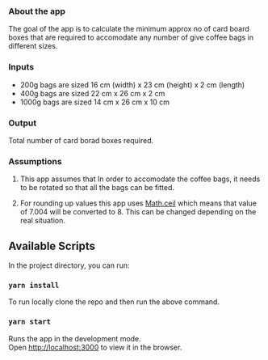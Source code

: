 ### About the app

The goal of the app is to calculate the minimum approx no of card board boxes that are required to accomodate any number of give coffee bags in different sizes.

### Inputs

- 200g bags are sized 16 cm (width) x 23 cm (height) x 2 cm (length)
- 400g bags are sized 22 cm x 26 cm x 2 cm
- 1000g bags are sized 14 cm x 26 cm x 10 cm

### Output

Total number of card borad boxes required.

### Assumptions

1. This app assumes that In order to accomodate the coffee bags, it needs to be rotated so that all the bags can be fitted.

2. For rounding up values this app uses [Math.ceil](https://developer.mozilla.org/en-US/docs/Web/JavaScript/Reference/Global_Objects/Math/ceil) which means that value of 7.004 will be converted to 8. This can be changed depending on the real situation.

## Available Scripts

In the project directory, you can run:

### `yarn install`

To run locally clone the repo and then run the above command.

### `yarn start`

Runs the app in the development mode.<br />
Open [http://localhost:3000](http://localhost:3000) to view it in the browser.
